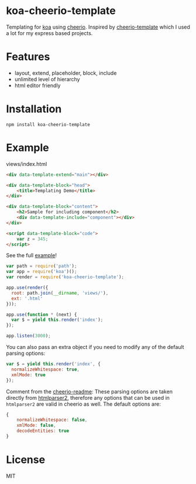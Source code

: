 # koa-cheerio-template

Templating for [koa](http://koajs.com/) using [cheerio](https://github.com/MatthewMueller/cheerio).
Inspired by [cheerio-template](https://www.npmjs.com/package/cheerio-template)
which I used a lot for my express based projects.

# Features
- layout, extend, placeholder, block, include
- unlimited level of hierarchy
- html editor friendly

# Installation
```
npm install koa-cheerio-template
```

# Example

views/index.html
```html
<div data-template-extend="main"></div>

<div data-template-block="head">
    <title>Templating Demo</title>
</div>

<div data-template-block="content">
    <h2>Sample for including component</h2>
    <div data-template-include="component"></div>
</div>

<script data-template-block="code">
    var z = 345;
</script>
```
See the full [example](https://github.com/korbai/koa-cheerio-template/example/)!


```js
var path = require('path');
var app = require('koa')();
var render = require('koa-cheerio-template');

app.use(render({
  root: path.join(__dirname, 'views/'),
  ext: '.html'
}));

app.use(function * (next) {
  var $ = yield this.render('index');
});

app.listen(3000);
```

You can also pass an extra object if you need to modify any
of the default parsing options:

```js
var $ = yield this.render('index', {
  normalizeWhitespace: true,
  xmlMode: true
});
```
Comment from the [cheerio-readme](https://github.com/cheeriojs/cheerio/blob/master/Readme.md):
These parsing options are taken directly from [htmlparser2](https://github.com/fb55/htmlparser2/wiki/Parser-options), therefore any options that can be used in `htmlparser2` are valid in cheerio as well. The default options are:
```js
{
    normalizeWhitespace: false,
    xmlMode: false,
    decodeEntities: true
}
```
# License

  MIT
